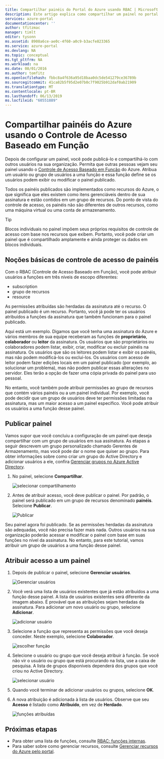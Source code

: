 ```yaml
---
title: Compartilhar painéis do Portal do Azure usando RBAC | Microsoft Docs
description: Este artigo explica como compartilhar um painel no portal do Azure usando o Controle de Acesso Baseado em Função.
services: azure-portal
documentationcenter: ''
author: tfitzmac
manager: timlt
editor: tysonn
ms.assetid: 8908a6ce-ae0c-4f60-a0c9-b3acfe823365
ms.service: azure-portal
ms.devlang: NA
ms.topic: conceptual
ms.tgt_pltfrm: NA
ms.workload: na
ms.date: 08/01/2016
ms.author: tomfitz
ms.openlocfilehash: fbbc8a4f636a95d18baa0dc5de541279ce36789b
ms.sourcegitcommit: 41ca82b5f95d2e07b0c7f9025b912daf0ab21909
ms.translationtype: MT
ms.contentlocale: pt-BR
ms.lasthandoff: 06/13/2019
ms.locfileid: "60551889"
---
```

# <a name="share-azure-dashboards-by-using-role-based-access-control"></a>Compartilhar painéis do Azure usando o Controle de Acesso Baseado em Função
Depois de configurar um painel, você pode publicá-lo e compartilhá-lo com outros usuários na sua organização. Permita que outras pessoas vejam seu painel usando o [Controle de Acesso Baseado em Função](../role-based-access-control/role-assignments-portal.md) do Azure. Atribua um usuário ou grupo de usuários a uma função e essa função define se os usuários podem exibir ou modificar o painel publicado. 

Todos os painéis publicados são implementados como recursos do Azure, o que significa que eles existem como itens gerenciáveis dentro de sua assinatura e estão contidos em um grupo de recursos.  Do ponto de vista do controle de acesso, os painéis não são diferentes de outros recursos, como uma máquina virtual ou uma conta de armazenamento.

> [!TIP]
> Blocos individuais no painel impõem seus próprios requisitos de controle de acesso com base nos recursos que exibem.  Portanto, você pode criar um painel que é compartilhado amplamente e ainda proteger os dados em blocos individuais.
> 
> 

## <a name="understanding-access-control-for-dashboards"></a>Noções básicas de controle de acesso de painéis
Com o RBAC (Controle de Acesso Baseado em Função), você pode atribuir usuários a funções em três níveis de escopo diferentes:

* subscription
* grupo de recursos
* resource

As permissões atribuídas são herdadas da assinatura até o recurso. O painel publicado é um recurso. Portanto, você já pode ter os usuários atribuídos a funções da assinatura que também funcionam para o painel publicado. 

Aqui está um exemplo.  Digamos que você tenha uma assinatura do Azure e vários membros de sua equipe receberam as funções de **proprietário**, **colaborador** ou **leitor** da assinatura. Os usuários que são proprietários ou colaboradores podem listar, exibir, criar, modificar ou excluir painéis na assinatura.  Os usuários que são os leitores podem listar e exibir os painéis, mas não podem modificá-los ou excluí-los.  Os usuários com acesso de leitor podem fazer edições locais em um painel publicado (por exemplo, ao solucionar um problema), mas não podem publicar essas alterações no servidor.  Eles terão a opção de fazer uma cópia privada do painel para uso pessoal.

No entanto, você também pode atribuir permissões ao grupo de recursos que contém vários painéis ou a um painel individual. Por exemplo, você pode decidir que um grupo de usuários deve ter permissões limitadas na assinatura, mas um maior acesso a um painel específico. Você pode atribuir os usuários a uma função desse painel. 

## <a name="publish-dashboard"></a>Publicar painel
Vamos supor que você concluiu a configuração de um painel que deseja compartilhar com um grupo de usuários em sua assinatura. As etapas a seguir descrevem um grupo personalizado chamado Gerentes de Armazenamento, mas você pode dar o nome que quiser ao grupo. Para obter informações sobre como criar um grupo do Active Directory e adicionar usuários a ele, confira [Gerenciar grupos no Azure Active Directory](../active-directory/fundamentals/active-directory-groups-create-azure-portal.md).

1. No painel, selecione **Compartilhar**.
   
     ![selecionar compartilhamento](./media/azure-portal-dashboard-share-access/select-share.png)
2. Antes de atribuir acesso, você deve publicar o painel. Por padrão, o painel será publicado em um grupo de recursos denominado **painéis**. Selecione **Publicar**.
   
     ![Publicar](./media/azure-portal-dashboard-share-access/publish.png)

Seu painel agora foi publicado. Se as permissões herdadas da assinatura são adequadas, você não precisa fazer mais nada. Outros usuários na sua organização poderão acessar e modificar o painel com base em suas funções no nível da assinatura. No entanto, para este tutorial, vamos atribuir um grupo de usuários a uma função desse painel.

## <a name="assign-access-to-a-dashboard"></a>Atribuir acesso a um painel
1. Depois de publicar o painel, selecione **Gerenciar usuários**.
   
     ![Gerenciar usuários](./media/azure-portal-dashboard-share-access/manage-users.png)
2. Você verá uma lista de usuários existentes que já estão atribuídos a uma função desse painel. A lista de usuários existentes será diferente da imagem abaixo. É provável que as atribuições sejam herdadas da assinatura. Para adicionar um novo usuário ou grupo, selecione **Adicionar**.
   
     ![adicionar usuário](./media/azure-portal-dashboard-share-access/existing-users.png)
3. Selecione a função que representa as permissões que você deseja conceder. Neste exemplo, selecione **Colaborador**.
   
     ![escolher função](./media/azure-portal-dashboard-share-access/select-role.png)
4. Selecione o usuário ou grupo que você deseja atribuir à função. Se você não vir o usuário ou grupo que está procurando na lista, use a caixa de pesquisa. A lista de grupos disponíveis dependerá dos grupos que você criou no Active Directory.
   
     ![selecionar usuário](./media/azure-portal-dashboard-share-access/select-user.png) 
5. Quando você terminar de adicionar usuários ou grupos, selecione **OK**. 
6. A nova atribuição é adicionada à lista de usuários. Observe que seu **Acesso** é listado como **Atribuído**, em vez de **Herdado**.
   
     ![funções atribuídas](./media/azure-portal-dashboard-share-access/assigned-roles.png)

## <a name="next-steps"></a>Próximas etapas
* Para obter uma lista de funções, consulte [RBAC: funções internas](../role-based-access-control/built-in-roles.md).
* Para saber sobre como gerenciar recursos, consulte [Gerenciar recursos do Azure pelo portal](resource-group-portal.md).

